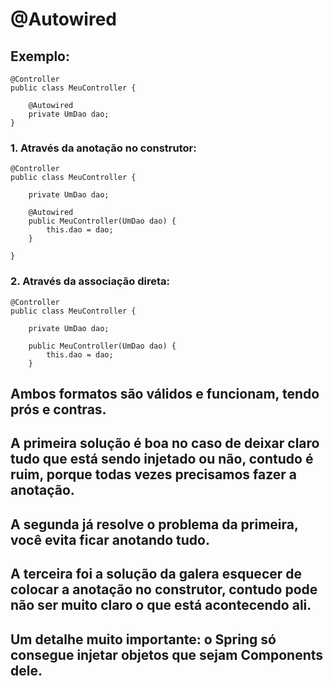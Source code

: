 # @Autowired
## Exemplo:
````
@Controller
public class MeuController {

    @Autowired
    private UmDao dao;
}
````

### 1. Através da anotação no construtor:
````
@Controller
public class MeuController {

    private UmDao dao;

    @Autowired
    public MeuController(UmDao dao) {
        this.dao = dao;
    }

}
`````

### 2. Através da associação direta:
````
@Controller
public class MeuController {

    private UmDao dao;

    public MeuController(UmDao dao) {
        this.dao = dao;
    }
````
## Ambos formatos são válidos e funcionam, tendo prós e contras.

## A primeira solução é boa no caso de deixar claro tudo que está sendo injetado ou não, contudo é ruim, porque todas vezes precisamos fazer a anotação.

## A segunda já resolve o problema da primeira, você evita ficar anotando tudo.

## A terceira foi a solução da galera esquecer de colocar a anotação no construtor, contudo pode não ser muito claro o que está acontecendo ali.

## Um detalhe muito importante: o Spring só consegue injetar objetos que sejam Components dele.
